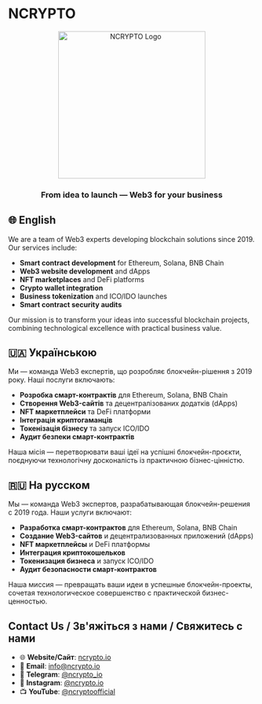 # NCRYPTO

<div align="center">
  <img src="https://ncrypto.io/images/logo.png" alt="NCRYPTO Logo" width="300px">
  <h3>From idea to launch — Web3 for your business</h3>
</div>



## 🌐 English

We are a team of Web3 experts developing blockchain solutions since 2019. Our services include:

- **Smart contract development** for Ethereum, Solana, BNB Chain
- **Web3 website development** and dApps
- **NFT marketplaces** and DeFi platforms
- **Crypto wallet integration**
- **Business tokenization** and ICO/IDO launches
- **Smart contract security audits**

Our mission is to transform your ideas into successful blockchain projects, combining technological excellence with practical business value.

## 🇺🇦 Українською

Ми — команда Web3 експертів, що розробляє блокчейн-рішення з 2019 року. Наші послуги включають:

- **Розробка смарт-контрактів** для Ethereum, Solana, BNB Chain
- **Створення Web3-сайтів** та децентралізованих додатків (dApps)
- **NFT маркетплейси** та DeFi платформи
- **Інтеграція криптогаманців**
- **Токенізація бізнесу** та запуск ICO/IDO
- **Аудит безпеки смарт-контрактів**

Наша місія — перетворювати ваші ідеї на успішні блокчейн-проєкти, поєднуючи технологічну досконалість із практичною бізнес-цінністю.


## 🇷🇺 На русском

Мы — команда Web3 экспертов, разрабатывающая блокчейн-решения с 2019 года. Наши услуги включают:

- **Разработка смарт-контрактов** для Ethereum, Solana, BNB Chain
- **Создание Web3-сайтов** и децентрализованных приложений (dApps)
- **NFT маркетплейсы** и DeFi платформы
- **Интеграция криптокошельков**
- **Токенизация бизнеса** и запуск ICO/IDO
- **Аудит безопасности смарт-контрактов**

Наша миссия — превращать ваши идеи в успешные блокчейн-проекты, сочетая технологическое совершенство с практической бизнес-ценностью.



## Contact Us / Зв'яжіться з нами / Свяжитесь с нами

- 🌐 **Website/Сайт**: [ncrypto.io](https://ncrypto.io)
- 📧 **Email**: info@ncrypto.io
- 💬 **Telegram**: [@ncrypto_io](https://t.me/ncrypto_io)
- 📱 **Instagram**: [@ncrypto.io](https://www.instagram.com/ncrypto.io/)
- 📺 **YouTube**: [@ncryptoofficial](https://youtube.com/@ncryptoofficial)
